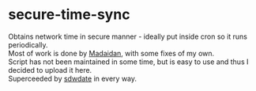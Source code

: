 # secure-time-sync
Obtains network time in secure manner - ideally put inside cron so it runs periodically.  
Most of work is done by [Madaidan](https://github.com/madaidan), with some fixes of my own.  
Script has not been maintained in some time, but is easy to use and thus I decided to upload it here.  
Superceeded by [sdwdate](https://github.com/Kicksecure/sdwdate) in every way.  
